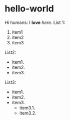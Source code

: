 # hello-world
Hi humans:
  I **love** *here*.
List 1:
1. item1
2. item2
3. item3

List2:
* item1.
* item2.
* item3.

List3:
- item1.
- item2.
- item3.
  - item3.1.
  - item3.2.
